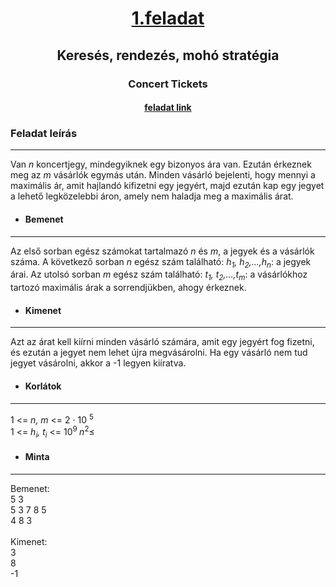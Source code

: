 # <p align = "center"><u>1.feladat</u> <br> 
## <p align = "center">Keresés, rendezés, mohó stratégia
### <p align = "center">Concert Tickets
#### <p align = "center"> [feladat link](https://cses.fi/problemset/task/1091)

### Feladat leírás
***

 Van <i>n</i> koncertjegy, mindegyiknek egy bizonyos ára van. Ezután érkeznek meg az <i>m</i> vásárlók egymás után. Minden vásárló bejelenti, hogy mennyi a maximális ár, amit hajlandó kifizetni egy jegyért, majd ezután kap egy jegyet a lehető legközelebbi áron, amely nem haladja meg a maximális árat.
 * #### Bemenet 
 ***
 Az első sorban egész számokat tartalmazó <i>n</i> és <i>m</i>, a jegyek és a vásárlók száma. A következő sorban <i>n</i> egész szám található: <i>h<sub>1</sub>, h<sub>2</sub>,...,h<sub>n</sub></i>: a jegyek árai. Az utolsó sorban <i>m</i> egész szám található: <i>t<sub>1</sub>, t<sub>2</sub>,...,t<sub>m</sub></i>: a vásárlókhoz tartozó maximális árak a sorrendjükben, ahogy érkeznek.
* #### Kimenet
***
Azt az árat kell kiírni minden vásárló számára, amit egy jegyért fog fizetni, és ezután a jegyet nem lehet újra megvásárolni. 
Ha egy vásárló nem tud jegyet vásárolni, akkor a -1 legyen kiíratva.

* #### Korlátok
***
1 <= <i>n, m </i><= 2 · 10 <sup>5</sup> <br>
1 <= <i>h<sub>i</sub>, t<sub>i</sub></i> <= 10<sup>9 </sup>
$n^2 \le$
* #### Minta
***
Bemenet: <br> 5 3 <br>5 3 7 8 5 <br> 4 8 3 <br><br> Kimenet: <br> 3<br> 8 <br> -1


